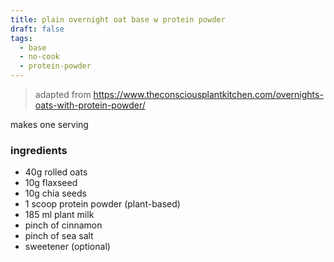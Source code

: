 ```yaml
---
title: plain overnight oat base w protein powder
draft: false
tags:
  - base
  - no-cook
  - protein-powder
---
```

>adapted from https://www.theconsciousplantkitchen.com/overnights-oats-with-protein-powder/

makes one serving
### ingredients
- 40g rolled oats
- 10g flaxseed
- 10g chia seeds
- 1 scoop protein powder (plant-based)
- 185 ml plant milk
- pinch of cinnamon
- pinch of sea salt
- sweetener (optional)
